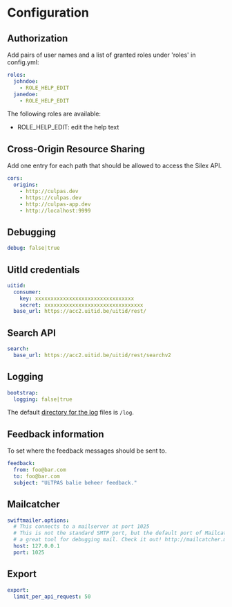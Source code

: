 # Configuration

## Authorization

Add pairs of user names and a list of granted roles under 'roles' in config.yml:

```yaml
roles:
  johndoe:
    - ROLE_HELP_EDIT
  janedoe:
    - ROLE_HELP_EDIT
```

The following roles are available:

- ROLE_HELP_EDIT: edit the help text

## Cross-Origin Resource Sharing
 Add one entry for each path that should be allowed to access the Silex API.

```yaml
cors:
  origins:
    - http://culpas.dev
    - https://culpas.dev
    - http://culpas-app.dev
    - http://localhost:9999
```

## Debugging

```yaml
debug: false|true
```

## UitId credentials

```yaml
uitid:
  consumer:
    key: xxxxxxxxxxxxxxxxxxxxxxxxxxxxxxxx
    secret: xxxxxxxxxxxxxxxxxxxxxxxxxxxxxxxx
  base_url: https://acc2.uitid.be/uitid/rest/
```

## Search API

```yaml
search:
  base_url: https://acc2.uitid.be/uitid/rest/searchv2
```

## Logging

```yaml
bootstrap:
  logging: false|true
```
The default [directory for the log](../architecture/filesystem-layout/log.md) files is `/log`.

## Feedback information
 To set where the feedback messages should be sent to.
```yaml
feedback:
  from: foo@bar.com
  to: foo@bar.com
  subject: "UiTPAS balie beheer feedback."
```

## Mailcatcher

```yaml
swiftmailer.options:
  # This connects to a mailserver at port 1025
  # This is not the standard SMTP port, but the default port of Mailcatcher,
  # a great tool for debugging mail. Check it out! http://mailcatcher.me/
  host: 127.0.0.1
  port: 1025
```

## Export

```yaml
export:
  limit_per_api_request: 50
```